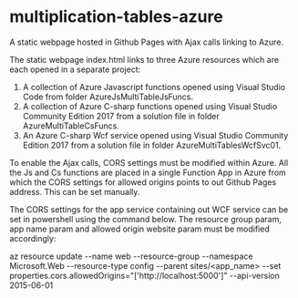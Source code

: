 # multiplication-tables-azure
A static webpage hosted in Github Pages with Ajax calls linking to Azure.

The static webpage index.html links to three Azure resources which are each opened in a separate project:

1. A collection of Azure Javascript functions opened using Visual Studio Code from folder AzureJsMultiTableJsFuncs.
2. A collection of Azure C-sharp functions opened using Visual Studio Community Edition 2017 from a solution file in folder AzureMultiTableCsFuncs.
3. An Azure C-sharp Wcf service opened using Visual Studio Community Edition 2017 from a solution file in folder AzureMultiTablesWcfSvc01.

To enable the Ajax calls, CORS settings must be modified within Azure. All the Js and Cs functions are placed in a single Function App in Azure from which the CORS settings for allowed origins points to out Github Pages address. This can be set manually.

The CORS settings for the app service containing out WCF service can be set in powershell using the command below. The resource group param, app name param and allowed origin website param must be modified accordingly: 

az resource update --name web --resource-group <myResourceGroup> --namespace Microsoft.Web --resource-type config --parent sites/<app_name> --set properties.cors.allowedOrigins="['http://localhost:5000']" --api-version 2015-06-01
